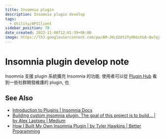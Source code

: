 ```yaml
---
title: Insomnia plugin
description: Insomnia plugin develop
tags:
  - Utility/APIClient
sidebar_position: 70
date_created: 2022-11-06T12:01:39+08:00
image: https://lh3.googleusercontent.com/pw/AM-JKLU2Ot2TyON1chUA-Qw7qj-OQSRMYNin7jsJsUa3E_jwqq1JbwTZZckUtJmNZmqxY5M4egm-ryt4g3Ope_0EqHBrCDSEHmcy-goHRzWh-ZgguUoy1XKpyS1DNx8aV92vAkAM0zZOW6EZR4KS3W1DClQKhw=w800-no?authuser=0
---
```


Insomnia plugin develop note
============================

Insomnia 支援 plugin 系統擴充 Insomnia 的功能.
使用者可以從 [Plugin Hub](https://insomnia.rest/plugins) 看到一些社群開發維護的 plugin, 也


See Also
--------

- [Introduction to Plugins | Insomnia Docs](https://docs.insomnia.rest/insomnia/introduction-to-plugins)
- [Building custom insomnia plugin. The goal of this project is to build… | by Alex Laptseu | Medium](https://medium.com/@aliaksandr.laptseu/building-custom-insomnia-plugin-e120f8756cf4)
- [How I Built My Own Insomnia Plugin | by Tyler Hawkins | Better Programming](https://betterprogramming.pub/how-i-built-my-own-insomnia-plugin-56ebb9dba5f)

